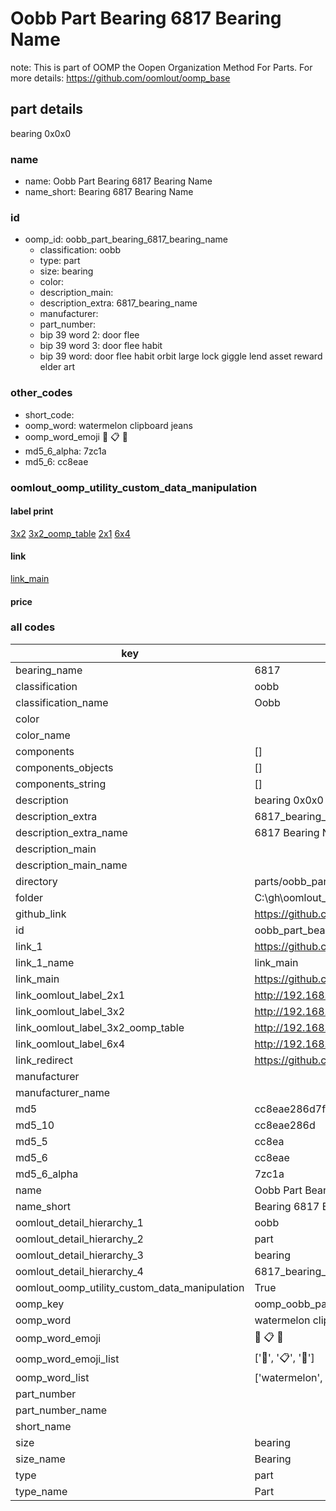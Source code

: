 # Oobb Part Bearing 6817 Bearing Name  

note: This is part of OOMP the Oopen Organization Method For Parts. For more details: https://github.com/oomlout/oomp_base

##  part details
  



bearing 0x0x0



### name
* name: Oobb Part Bearing 6817 Bearing Name
* name_short: Bearing 6817 Bearing Name
### id
* oomp_id: oobb_part_bearing_6817_bearing_name
  * classification: oobb
  * type: part
  * size: bearing
  * color: 
  * description_main: 
  * description_extra: 6817_bearing_name
  * manufacturer: 
  * part_number: 
  * bip 39 word 2: door flee
  * bip 39 word 3: door flee habit
  * bip 39 word: door flee habit orbit large lock giggle lend asset reward elder art

### other_codes
* short_code: 
* oomp_word: watermelon clipboard jeans
* oomp_word_emoji :watermelon: :clipboard: :jeans:
* md5_6_alpha: 7zc1a
* md5_6: cc8eae






### oomlout_oomp_utility_custom_data_manipulation
#### label print
[3x2](http://192.168.1.245:1112/?label=oomp%207zc1a)
[3x2_oomp_table](http://192.168.1.108:1112/?label=oomp%207zc1a)
[2x1](http://192.168.1.242:1112/?label=oomp%207zc1a)
[6x4](http://192.168.1.55:1112/?label=oomp%207zc1a)    

#### link

[link_main](https://github.com/oomlout/oomlout_oobb_version_4_generated_parts/tree/main/navigation_oomp/oobb/part/bearing//6817_bearing_name/part)                              

#### price







### all codes 
| key | value |  
| --- | --- |  
| bearing_name | 6817 |  
| classification | oobb |  
| classification_name | Oobb |  
| color |  |  
| color_name |  |  
| components | [] |  
| components_objects | [] |  
| components_string | [] |  
| description | bearing 0x0x0 |  
| description_extra | 6817_bearing_name |  
| description_extra_name | 6817 Bearing Name |  
| description_main |  |  
| description_main_name |  |  
| directory | parts/oobb_part_bearing_6817_bearing_name |  
| folder | C:\gh\oomlout_oobb_version_4_generated_parts\parts\oobb_part_bearing_6817_bearing_name |  
| github_link | https://github.com/oomlout/oomlout_oomp_part_src/tree/main/parts/oobb_part_bearing_6817_bearing_name |  
| id | oobb_part_bearing_6817_bearing_name |  
| link_1 | https://github.com/oomlout/oomlout_oobb_version_4_generated_parts/tree/main/navigation_oomp/oobb/part/bearing//6817_bearing_name/part |  
| link_1_name | link_main |  
| link_main | https://github.com/oomlout/oomlout_oobb_version_4_generated_parts/tree/main/navigation_oomp/oobb/part/bearing//6817_bearing_name/part |  
| link_oomlout_label_2x1 | http://192.168.1.242:1112/?label=oomp%207zc1a |  
| link_oomlout_label_3x2 | http://192.168.1.245:1112/?label=oomp%207zc1a |  
| link_oomlout_label_3x2_oomp_table | http://192.168.1.108:1112/?label=oomp%207zc1a |  
| link_oomlout_label_6x4 | http://192.168.1.55:1112/?label=oomp%207zc1a |  
| link_redirect | https://github.com/oomlout/oomlout_oobb_version_4_generated_parts/tree/main/parts/hardware_bearing_6817 |  
| manufacturer |  |  
| manufacturer_name |  |  
| md5 | cc8eae286d7fec3e0dbe99bed056320b |  
| md5_10 | cc8eae286d |  
| md5_5 | cc8ea |  
| md5_6 | cc8eae |  
| md5_6_alpha | 7zc1a |  
| name | Oobb Part Bearing 6817 Bearing Name |  
| name_short | Bearing 6817 Bearing Name |  
| oomlout_detail_hierarchy_1 | oobb |  
| oomlout_detail_hierarchy_2 | part |  
| oomlout_detail_hierarchy_3 | bearing |  
| oomlout_detail_hierarchy_4 | 6817_bearing_name |  
| oomlout_oomp_utility_custom_data_manipulation | True |  
| oomp_key | oomp_oobb_part_bearing_6817_bearing_name |  
| oomp_word | watermelon clipboard jeans |  
| oomp_word_emoji | :watermelon: :clipboard: :jeans: |  
| oomp_word_emoji_list | [':watermelon:', ':clipboard:', ':jeans:'] |  
| oomp_word_list | ['watermelon', 'clipboard', 'jeans'] |  
| part_number |  |  
| part_number_name |  |  
| short_name |  |  
| size | bearing |  
| size_name | Bearing |  
| type | part |  
| type_name | Part |  

